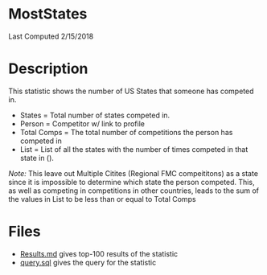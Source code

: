 # **MostStates**
Last Computed 2/15/2018 

# Description
This statistic shows the number of US States that someone has competed in.
- States = Total number of states competed in.
- Person = Competitor w/ link to profile
- Total Comps = The total number of competitions the person has competed in
- List = List of all the states with the number of times competed in that state in ().

*Note:* This leave out Multiple Citites (Regional FMC compeititons) as a state since it is impossible to determine which state the person competed. This, as well as competing in competitions in other countries, leads to the sum of the values in List to be less than or equal to Total Comps

# Files
 - [Results.md](https://github.com/Jambrose777/JacobAmbroseWCAStatistics/blob/master/NumStates/Results.md) gives top-100 results of the statistic
 - [query.sql](https://github.com/Jambrose777/JacobAmbroseWCAStatistics/blob/master/NumStates/query.sql) gives the query for the statistic
